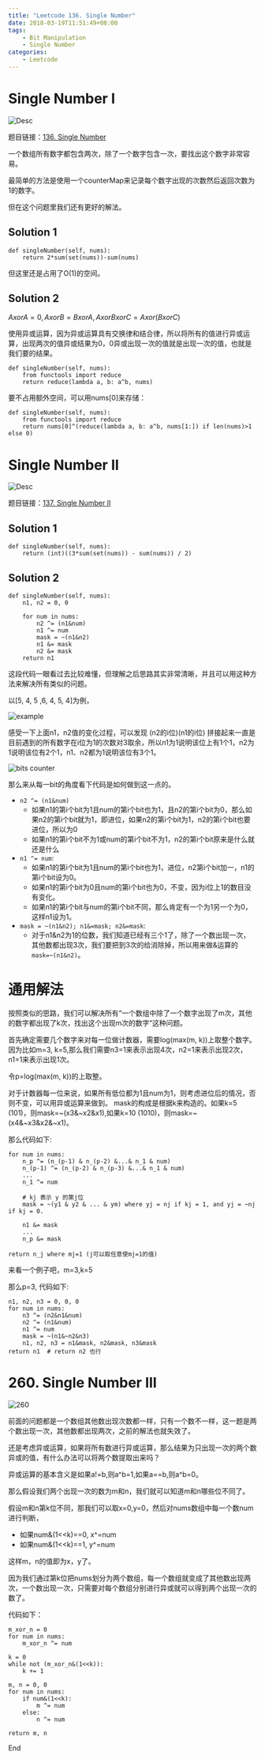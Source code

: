 ```yaml
---
title: "Leetcode 136. Single Number"
date: 2018-03-19T11:51:49+08:00
tags:
    - Bit Manipulation
    - Single Number
categories:
    - Leetcode
---
```


# Single Number I

![Desc](/images/leetcode/136_1.png)

题目链接：[136. Single Number](https://leetcode.com/problems/single-number/description/)

一个数组所有数字都包含两次，除了一个数字包含一次，要找出这个数字非常容易。

最简单的方法是使用一个counterMap来记录每个数字出现的次数然后返回次数为1的数字。

但在这个问题里我们还有更好的解法。

## Solution 1

```
def singleNumber(self, nums):
    return 2*sum(set(nums))-sum(nums)
```

但这里还是占用了O(1)的空间。

## Solution 2

$A xor A=0, A xor B=B xor A, A xor B xor C=A xor (B xor C)$

使用异或运算，因为异或运算具有交换律和结合律，所以将所有的值进行异或运算，出现两次的值异或结果为0，0异或出现一次的值就是出现一次的值，也就是我们要的结果。

```
def singleNumber(self, nums):
	from functools import reduce
    return reduce(lambda a, b: a^b, nums)
```

要不占用额外空间，可以用nums[0]来存储：

```
def singleNumber(self, nums):
    from functools import reduce
    return nums[0]^(reduce(lambda a, b: a^b, nums[1:]) if len(nums)>1 else 0)
```

# Single Number II

![Desc](/images/leetcode/137_1.png)

题目链接：[137. Single Number II](https://leetcode.com/problems/single-number-ii/description/)

## Solution 1

```
def singleNumber(self, nums):
    return (int)((3*sum(set(nums)) - sum(nums)) / 2)
```

## Solution 2

```
def singleNumber(self, nums):
    n1, n2 = 0, 0
    
    for num in nums:
        n2 ^= (n1&num)
        n1 ^= num
        mask = ~(n1&n2)
        n1 &= mask
        n2 &= mask
    return n1
```

这段代码一眼看过去比较难懂，但理解之后思路其实非常清晰，并且可以用这种方法来解决所有类似的问题。

以[5, 4, 5 ,6, 4, 5, 4]为例，

![example](/images/leetcode/137_2.png)

感受一下上面n1，n2值的变化过程，可以发现 (n2的i位)(n1的i位) 拼接起来一直是目前遇到的所有数字在i位为1的次数对3取余，所以n1为1说明该位上有1个1，n2为1说明该位有2个1，n1、n2都为1说明该位有3个1。

![bits counter](/images/leetcode/137_3.png)

那么来从每一bit的角度看下代码是如何做到这一点的。

* `n2 ^= (n1&num)`
	* 如果n1的第i个bit为1且num的第i个bit也为1，且n2的第i个bit为0，那么如果n2的第i个bit就为1，即进位，如果n2的第i个bit为1，n2的第i个bit也要进位，所以为0
	* 如果n1的第i个bit不为1或num的第i个bit不为1，n2的第i个bit原来是什么就还是什么
* `n1 ^= num`: 
	* 如果n1的第i个bit为1且num的第i个bit也为1，进位，n2第i个bit加一，n1的第i个bit设为0。
	* 如果n1的第i个bit为0且num的第i个bit也为0，不变，因为i位上1的数目没有变化。
	* 如果n1的第i个bit与num的第i个bit不同，那么肯定有一个为1另一个为0，这样n1设为1。
* `mask = ~(n1&n2); n1&=mask; n2&=mask`:
	* 对于n1&n2为1的位数，我们知道已经有三个1了，除了一个数出现一次，其他数都出现3次，我们要把到3次的给消除掉，所以用来做&运算的`mask=~(n1&n2)`。

# 通用解法

按照类似的思路，我们可以解决所有“一个数组中除了一个数字出现了m次，其他的数字都出现了k次，找出这个出现m次的数字”这种问题。

首先确定需要几个数字来对每一位做计数器，需要log(max(m, k))上取整个数字。因为比如m=3, k=5,那么我们需要n3=1来表示出现4次，n2=1来表示出现2次，n1=1来表示出现1次。

令p=log(max(m, k))的上取整。

对于计数器每一位来说，如果所有低位都为1且num为1，则考虑进位后的情况，否则不变，可以用异或运算来做到。
mask的构成是根据k来构造的。如果k=5 (101)，则mask=~(x3&~x2&x1),如果k=10 (1010)，则mask=~(x4&~x3&x2&~x1)。

那么代码如下:

```
for num in nums:
	n_p ^= (n_(p-1) & n_(p-2) &...& n_1 & num)
	n_(p-1) ^= (n_(p-2) & n_(p-3) &...& n_1 & num)
	...
	n_1 ^= num

	# kj 表示 y 的第j位
	mask = ~(y1 & y2 & ... & ym) where yj = nj if kj = 1, and yj = ~nj if kj = 0.

	n1 &= mask
	...
	n_p &= mask

return n_j where mj=1 (j可以取任意使mj=1的值)
```

来看一个例子吧，m=3,k=5

那么p=3, 代码如下:
```
n1, n2, n3 = 0, 0, 0
for num in nums:
	n3 ^= (n2&n1&num)
	n2 ^= (n1&num)
	n1 ^= num
	mask = ~(n1&~n2&n3)
	n1, n2, n3 = n1&mask, n2&mask, n3&mask
return n1  # return n2 也行
```

# 260. Single Number III

![260](/images/leetcode/260_1.png)

前面的问题都是一个数组其他数出现次数都一样，只有一个数不一样，这一题是两个数出现一次，其他数都出现两次，之前的解法也就失效了。

还是考虑异或运算，如果将所有数进行异或运算，那么结果为只出现一次的两个数异或的值，有什么办法可以将两个数提取出来吗？

异或运算的基本含义是如果a!=b,则a^b=1,如果a==b,则a^b=0。

那么假设我们两个出现一次的数为m和n，我们就可以知道m和n哪些位不同了。

假设m和n第k位不同，那我们可以取x=0,y=0，然后对nums数组中每一个数num进行判断，
* 如果num&(1<<k)==0, x^=num
* 如果num&(1<<k)==1, y^=num

这样m，n的值即为x，y了。

因为我们通过第k位把nums划分为两个数组，每一个数组就变成了其他数出现两次，一个数出现一次，只需要对每个数组分别进行异或就可以得到两个出现一次的数了。

代码如下：

```
m_xor_n = 0
for num in nums:
	m_xor_n ^= num

k = 0
while not (m_xor_n&(1<<k)):
	k += 1

m, n = 0, 0
for num in nums:
	if num&(1<<k):
		m ^= num
	else:
		n ^= num

return m, n
```

End